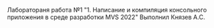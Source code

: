 Лаборатораня работа №1 "1. Написание и компиляция консольного приложения в среде разработки MVS 2022"
Выполнил Князев А.С.
